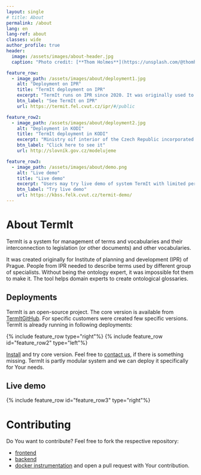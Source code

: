 ```yaml
---
layout: single
# title: About
permalink: /about
lang: en
lang-ref: about
classes: wide
author_profile: true
header:
  image: /assets/images/about-header.jpg
  caption: "Photo credit: [**Thom Holmes**](https://unsplash.com/@thomholmes?utm_source=unsplash&utm_medium=referral&utm_content=creditCopyText) on [**Unsplash**](http://unsplash.com/)"

feature_row:
  - image_path: /assets/images/about/deployment1.jpg
    alt: "Deployment on IPR"
    title: "TermIt deployment on IPR"
    excerpt: "TermIt runs on IPR since 2020. It was originally used to describe Metropolitan plan and help to relate it to the legislation. The main problem to solve is that experts from different domains uses different terminology, and all of them must contribute. Nowadays, TermIt serves as an intermediary for many other projects besides Metropolitan plan."
    btn_label: "See TermIt on IPR"
    url: https://termit.fel.cvut.cz/ipr/#/public

feature_row2:
  - image_path: /assets/images/about/deployment2.jpg
    alt: "Deployment in KODI"
    title: "TermIt deployment in KODI"
    excerpt: "Ministry oif interior of the Czech Republic incorporated TermIt as a part of the production line for creation of open data, including proper documentation. TermIt serves as a tool for creation of legislation glossaries. They are used to annotate data sets and create interlinks between legislation."
    btn_label: "Click here to see it"
    url: http://slovník.gov.cz/modelujeme

feature_row3:
  - image_path: /assets/images/about/demo.png
    alt: "Live demo"
    title: "Live demo"
    excerpt: "Users may try live demo of system TermIt with limited permissions to browse vocabularies and terms, e.g. Metropolitan plan, Building laws of the Czech Republic and New Zealand and others."
    btn_label: "Try live demo"
    url: https://kbss.felk.cvut.cz/termit-demo/
---
```


# About TermIt

TermIt is a system for management of terms and vocabularies and their interconnection to legislation (or other documents) and other vocabularies.

It was created originally for Institute of planning and development (IPR) of Prague. People from IPR needed to describe terms used by different group of specialists. Without being the ontology expert, it was impossible fot them to make it. The tool helps domain experts to create ontological glossaries.

## Deployments

TermIt is an open-source project. The core version is available from [TermItGitHub](https://github.com/kbss-cvut/termit). For specific customers were created few specific versions. TermIt is already running in following deployments:

{% include feature_row type="right"%}
{% include feature_row id="feature_row2" type="left"%}

[Install](/install) and try  core version. Feel free to [contact us](mailto:petr.kremen@fel.cvut.cz), if there is something missing. TermIt is partly modular system and we can deploy it specifically for Your needs.

## Live demo

{% include feature_row id="feature_row3" type="right"%}


# Contributing

Do You want to contribute? Feel free to fork the respective repository:
- [frontend](https://github.com/kbss-cvut/termit-ui)
- [backend](https://github.com/kbss-cvut/termit)
- [docker instrumentation](https://github.com/kbss-cvut/termit-docker)
and open a pull request with Your contribution.
